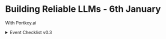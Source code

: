 # Building Reliable LLMs - 6th January

With Portkey.ai



<details>

<summary>Event Checklist v0.3</summary>

### <mark style="background-color:orange;">Pre-Event Check</mark>

#### Goal

* [ ] Proposal scope, goal and agenda is clearly defined and shared with the guest
* [ ] Ensure the event has an event page

#### Speaker & Hosts

* [ ] Speaker time and date is confirmed
* [ ] Clear owners are defined. Very clear roles at a job description level. Who will order etc.
  * [ ] Host
  * [ ] Facilitator
  * [ ] Logistics Head
  * [ ] Comms Head

#### Session Logistics

* [ ] Venue is decided, open & has someone to assist with security and logistics
* [ ] F\&B is planned for
* [ ] All the equipment checks
* [ ] Seating arrangement
* [ ] Recording & Photography owners are defined

#### Pre-Event Comms

* [ ] Luma has been setup with
  * [ ] Poster
  * [ ] Description
  * [ ] Location
  * [ ] Meeting Invite
  * [ ] Additional Questions.
  * [ ] WA and LinkedIn collection
  * [ ] Approval-only setting



### <mark style="background-color:purple;">During Event Checklist</mark>

**30-60 mins before the event starts**

**Rules**

1. Always leave time to people to talk to each other. A mixer.

* [ ] Ensure you have the essentials of food, coffee, water, glasses, ready before the event kicks-off.
* [ ] Ensure the AC/fan/lighting is working as expected in the room.
* [ ] Ensure the speaker and display connections are setup and working fine.
* [ ] Ensure that the note-taking and recording including mics are testing and working fine.
* [ ] Reach out to the speaker and guests and check who all is unable to make it.

#### Facilitation/Moderation - this is end-to-end facilitation -

* [ ] Who greets when people come in - <mark style="color:orange;">**HARSHA**</mark>
* [ ] LUMA Check-in everyone coming in for CRM - <mark style="color:orange;">**HARSHA**</mark>
* [ ] Who ends the session and next steps etc. - <mark style="color:orange;">**HARSHA**</mark>

### <mark style="background-color:blue;">Post-Event Checklist</mark>



**Admin**

* [ ] Write down names of every person that attended in the CMS. Were they active. What is the NPS, etc.
* [ ] Call each of them.  Do they want to present, invite people. Have them feel ownership.
* [ ] Asif to add to CRM through Make Automation.

#### Comms

* [ ] Clear Call to Action in Survey, add you to our newsletter, cross pollinating, talk about volunteer call list or OCC etc.
* [ ] Vote on next event interests/questions.
* [ ] Send the form right away. Schedule an email and keep right after with goodies
* [ ] Survey: What did you gain out of this?



#### Recordings & Social Media

* [ ] Ensure pictures, videos, etc. are added to Gitbook in the event page.

</details>

